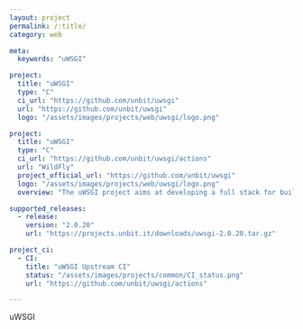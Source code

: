 ```yaml
---
layout: project
permalink: /:title/
category: web

meta:
  keywords: "uWSGI"

project:
  title: "uWSGI"
  type: "C"
  ci_url: "https://github.com/unbit/uwsgi"
  url: "https://github.com/unbit/uwsgi"
  logo: "/assets/images/projects/web/uwsgi/logo.png"

project:
  title: "uWSGI"
  type: "C"
  ci_url: "https://github.com/unbit/uwsgi/actions"
  url: "WildFly"
  project_official_url: "https://github.com/unbit/uwsgi"
  logo: "/assets/images/projects/web/uwsgi/logo.png"
  overview: "The uWSGI project aims at developing a full stack for building hosting services. "

supported_releases:
  - release:
    version: "2.0.20"
    url: "https://projects.unbit.it/downloads/uwsgi-2.0.20.tar.gz"

project_ci:
  - CI:
    title: "uWSGI Upstream CI"
    status: "/assets/images/projects/common/CI_status.png"
    url: "https://github.com/unbit/uwsgi/actions"

---
```


<p>uWSGI</p>
